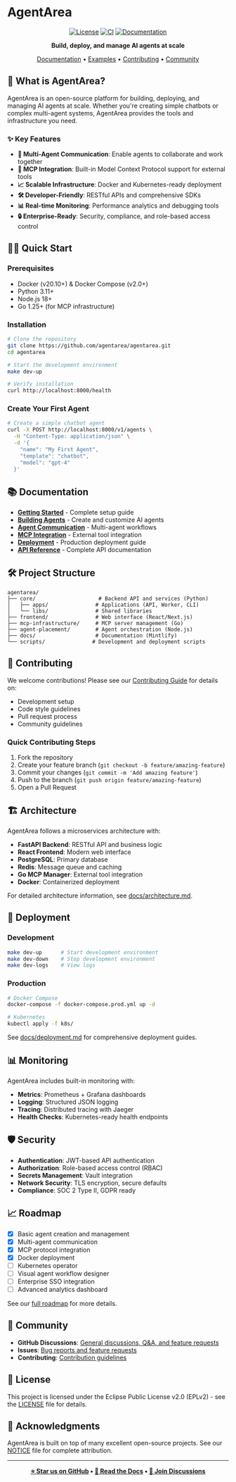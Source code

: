 # AgentArea

<div align="center">

[![License](https://img.shields.io/badge/license-EPLv2-blue.svg)](LICENSE)
[![CI](https://github.com/agentarea/agentarea/workflows/CI/badge.svg)](https://github.com/agentarea/agentarea/actions)
[![Documentation](https://img.shields.io/badge/docs-mintlify-green.svg)](https://docs.agentarea.dev)

**Build, deploy, and manage AI agents at scale**

[Documentation](https://docs.agentarea.dev) •
[Examples](docs/examples.md) •
[Contributing](docs/contributing.md) •
[Community](https://github.com/agentarea/agentarea/discussions)

</div>

## 🚀 What is AgentArea?

AgentArea is an open-source platform for building, deploying, and managing AI agents at scale. Whether you're creating simple chatbots or complex multi-agent systems, AgentArea provides the tools and infrastructure you need.

### ✨ Key Features

- **🤖 Multi-Agent Communication**: Enable agents to collaborate and work together
- **🔌 MCP Integration**: Built-in Model Context Protocol support for external tools
- **📈 Scalable Infrastructure**: Docker and Kubernetes-ready deployment
- **🛠️ Developer-Friendly**: RESTful APIs and comprehensive SDKs
- **📊 Real-time Monitoring**: Performance analytics and debugging tools
- **🔒 Enterprise-Ready**: Security, compliance, and role-based access control

## 🏃‍♂️ Quick Start

### Prerequisites

- Docker (v20.10+) & Docker Compose (v2.0+)
- Python 3.11+
- Node.js 18+
- Go 1.25+ (for MCP infrastructure)

### Installation

```bash
# Clone the repository
git clone https://github.com/agentarea/agentarea.git
cd agentarea

# Start the development environment
make dev-up

# Verify installation
curl http://localhost:8000/health
```

### Create Your First Agent

```bash
# Create a simple chatbot agent
curl -X POST http://localhost:8000/v1/agents \
  -H "Content-Type: application/json" \
  -d '{
    "name": "My First Agent",
    "template": "chatbot",
    "model": "gpt-4"
  }'
```

## 📚 Documentation

- **[Getting Started](docs/getting-started.md)** - Complete setup guide
- **[Building Agents](docs/building-agents.md)** - Create and customize AI agents
- **[Agent Communication](docs/agent-communication.md)** - Multi-agent workflows
- **[MCP Integration](docs/mcp-integration.md)** - External tool integration
- **[Deployment](docs/deployment.md)** - Production deployment guide
- **[API Reference](docs/api-reference.md)** - Complete API documentation

## 🛠️ Project Structure

```
agentarea/
├── core/                    # Backend API and services (Python)
│   ├── apps/               # Applications (API, Worker, CLI)
│   └── libs/               # Shared libraries
├── frontend/               # Web interface (React/Next.js)
├── mcp-infrastructure/     # MCP server management (Go)
├── agent-placement/        # Agent orchestration (Node.js)
├── docs/                   # Documentation (Mintlify)
└── scripts/               # Development and deployment scripts
```


## 🤝 Contributing

We welcome contributions! Please see our [Contributing Guide](docs/contributing.md) for details on:

- Development setup
- Code style guidelines
- Pull request process
- Community guidelines

### Quick Contributing Steps

1. Fork the repository
2. Create your feature branch (`git checkout -b feature/amazing-feature`)
3. Commit your changes (`git commit -m 'Add amazing feature'`)
4. Push to the branch (`git push origin feature/amazing-feature`)
5. Open a Pull Request

## 🏗️ Architecture

AgentArea follows a microservices architecture with:

- **FastAPI Backend**: RESTful API and business logic
- **React Frontend**: Modern web interface
- **PostgreSQL**: Primary database
- **Redis**: Message queue and caching
- **Go MCP Manager**: External tool integration
- **Docker**: Containerized deployment

For detailed architecture information, see [docs/architecture.md](docs/architecture.md).

## 🚀 Deployment

### Development

```bash
make dev-up      # Start development environment
make dev-down    # Stop development environment
make dev-logs    # View logs
```

### Production

```bash
# Docker Compose
docker-compose -f docker-compose.prod.yml up -d

# Kubernetes
kubectl apply -f k8s/
```

See [docs/deployment.md](docs/deployment.md) for comprehensive deployment guides.

## 📊 Monitoring

AgentArea includes built-in monitoring with:

- **Metrics**: Prometheus + Grafana dashboards
- **Logging**: Structured JSON logging
- **Tracing**: Distributed tracing with Jaeger
- **Health Checks**: Kubernetes-ready health endpoints

## 🛡️ Security

- **Authentication**: JWT-based API authentication
- **Authorization**: Role-based access control (RBAC)
- **Secrets Management**: Vault integration
- **Network Security**: TLS encryption, secure defaults
- **Compliance**: SOC 2 Type II, GDPR ready

## 📈 Roadmap

- [x] Basic agent creation and management
- [x] Multi-agent communication
- [x] MCP protocol integration
- [x] Docker deployment
- [ ] Kubernetes operator
- [ ] Visual agent workflow designer
- [ ] Enterprise SSO integration
- [ ] Advanced analytics dashboard

See our [full roadmap](docs/roadmap.md) for more details.

## 🌟 Community

- **GitHub Discussions**: [General discussions, Q&A, and feature requests](https://github.com/agentarea/agentarea/discussions)
- **Issues**: [Bug reports and feature requests](https://github.com/agentarea/agentarea/issues)
- **Contributing**: [Contribution guidelines](docs/contributing.md)

## 📄 License

This project is licensed under the Eclipse Public License v2.0 (EPLv2) - see the [LICENSE](LICENSE) file for details.

## 🙏 Acknowledgments

AgentArea is built on top of many excellent open-source projects. See our [NOTICE](NOTICE) file for complete attribution.

---

<div align="center">

**[⭐ Star us on GitHub](https://github.com/agentarea/agentarea) • [📖 Read the Docs](https://docs.agentarea.dev) • [💬 Join Discussions](https://github.com/agentarea/agentarea/discussions)**

</div>